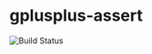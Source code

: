# gplusplus-assert

![Build Status](https://travis-ci.org/cyber-dojo-languages/gplusplus-assert.svg?branch=master)